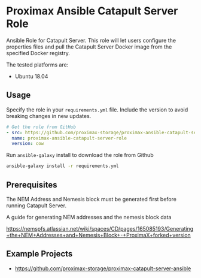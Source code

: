# Proximax Ansible Catapult Server Role

Ansible Role for Catapult Server. This role will let users configure the properties files and pull the Catapult Server Docker image 
from the specified Docker registry.


The tested platforms are:

* Ubuntu 18.04

## Usage
Specify the role in your `requirements.yml` file. Include the version to avoid breaking changes in new updates.

```yaml
# Get the role from GitHub
- src: https://github.com/proximax-storage/proximax-ansible-catapult-server-role.git
  name: proximax-ansible-catapult-server-role
  version: cow
```

Run `ansible-galaxy` install to download the role from Github
```bash
ansible-galaxy install -r requirements.yml
```

## Prerequisites

The NEM Address and Nemesis block must be generated first before running Catapult Server.

A guide for generating NEM addresses and the nemesis block data

https://nemspfs.atlassian.net/wiki/spaces/CD/pages/165085193/Generating+the+NEM+Addresses+and+Nemesis+Block+-+ProximaX+forked+version

## Example Projects

- https://github.com/proximax-storage/proximax-catapult-server-ansible

